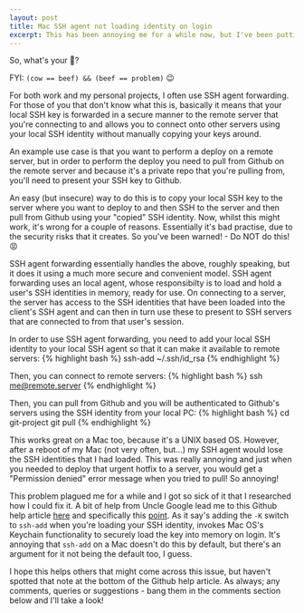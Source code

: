 ```yaml
---
layout: post
title: Mac SSH agent not loading identity on login
excerpt: This has been annoying me for a while now, but I've been putting off investigating it. Until now...
---
```


So, what's your :cow2:?

FYI: `(cow == beef) && (beef == problem)` :wink:

For both work and my personal projects, I often use SSH agent forwarding. For those of you that don't know what this is,
basically it means that your local SSH key is forwarded in a secure manner to the remote server that you're connecting
to and allows you to connect onto other servers using your local SSH identity without manually copying your keys around.

An example use case is that you want to perform a deploy on a remote server, but in order to perform the deploy you
need to pull from Github on the remote server and because it's a private repo that you're pulling from, you'll need to
present your SSH key to Github.

An easy (but insecure) way to do this is to copy your local SSH key to the server where you want to deploy to and
then SSH to the server and then pull from Github using your "copied" SSH identity. Now, whilst this might work, it's
wrong for a couple of reasons. Essentially it's bad practise, due to the security risks that it creates. So you've
been warned! - Do NOT do this! :rage:

SSH agent forwarding essentially handles the above, roughly speaking, but it does it using a much more secure and
convenient model. SSH agent forwarding uses an local agent, whose responsibilty is to load and hold a user's SSH
identities in memory, ready for use. On connecting to a server, the server has access to the SSH identities that have
been loaded into the client's SSH agent and can then in turn use these to present to SSH servers that are connected to
from that user's session.

In order to use SSH agent forwarding, you need to add your local SSH identity to your local SSH agent so that it can
make it available to remote servers:
{% highlight bash %}
ssh-add ~/.ssh/id_rsa
{% endhighlight %}

Then, you can connect to remote servers:
{% highlight bash %}
ssh me@remote.server
{% endhighlight %}

Then, you can pull from Github and you will be authenticated to Github's servers using the SSH identity from your local PC:
{% highlight bash %}
cd git-project
git pull
{% endhighlight %}

This works great on a Mac too, because it's a UNIX based OS. However, after a reboot of my Mac (not very often, but...)
my SSH agent would lose the SSH identities that I had loaded. This was really annoying and just when you needed to
deploy that urgent hotfix to a server, you would get a "Permission denied" error message when you tried to pull! So annoying!

This problem plagued me for a while and I got so sick of it that I researched how I could fix it. A bit of help from
Uncle Google lead me to this Github help article [here][1] and specifically this [point][2]. As it say's adding the `-K`
switch to `ssh-add` when you're loading your SSH identity, invokes Mac OS's Keychain functionality to securely load the
key into memory on login. It's annoying that `ssh-add` on a Mac doesn't do this by default, but there's an argument for
it not being the default too, I guess.

I hope this helps others that might come across this issue, but haven't spotted that note at the bottom of the Github
help article. As always; any comments, queries or suggestions - bang them in the comments section below and I'll take a
look!

[1]: https://developer.github.com/guides/using-ssh-agent-forwarding/
[2]: https://developer.github.com/guides/using-ssh-agent-forwarding/#your-key-must-be-available-to-ssh-agent
